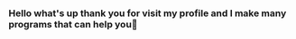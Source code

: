### Hello what's up thank you for visit my profile and I make many programs that can help you🙂

<!--
**SANDIPOP999/SANDIPOP999** is a ✨ _special_ ✨ repository because its `README.md` (this file) appears on your GitHub profile.

Here are some ideas to get you started:

- 🔭 I’m currently working on ...
- 🌱 I’m currently learning ...
- 👯 I’m looking to collaborate on ...
- 🤔 I’m looking for help with ..💬 Ask me about ...
- 📫 How to reach me: ...
- 😄 Pronouns: ...
- ⚡ Fun fact: ...
-->
